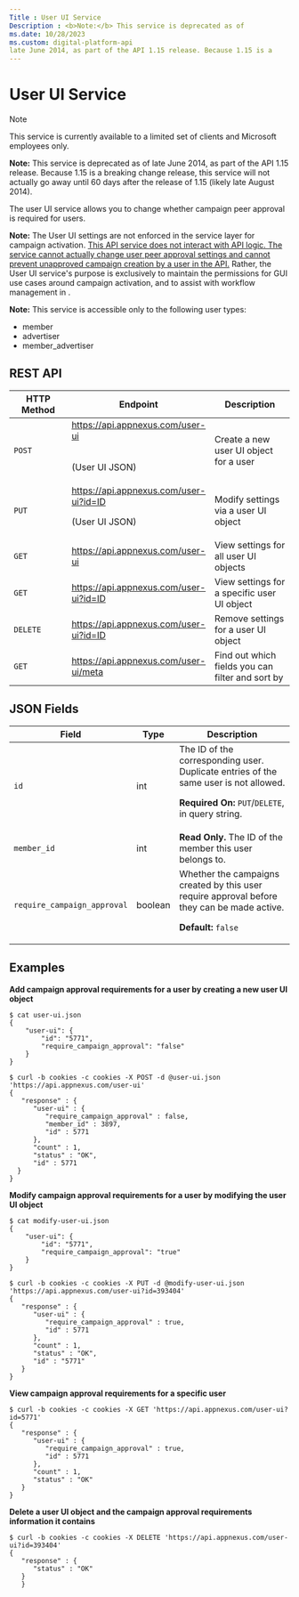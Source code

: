 ```yaml
---
Title : User UI Service
Description : <b>Note:</b> This service is deprecated as of
ms.date: 10/28/2023
ms.custom: digital-platform-api
late June 2014, as part of the API 1.15 release. Because 1.15 is a
---
```



# User UI Service

> [!NOTE]
> This service is currently available to a limited set of clients and Microsoft employees only.



<b>Note:</b> This service is deprecated as of
late June 2014, as part of the API 1.15 release. Because 1.15 is a
breaking change release, this service will not actually go away until 60
days after the release of 1.15 (likely late August 2014).



The user UI service allows you to change whether campaign peer approval
is required for users.



<b>Note:</b> The User UI settings are not
enforced in the service layer for campaign activation. <u>This API
service does not interact with API logic. The service cannot actually
change user peer approval settings and cannot prevent unapproved
campaign creation by a user in the API.</u> Rather, the User UI
service's purpose is exclusively to maintain the permissions for GUI use
cases around campaign activation, and to assist with workflow management
in .





<b>Note:</b> This service is accessible only
to the following user types:

- member
- advertiser
- member_advertiser





## REST API



<table class="table frame-all" style="width:100%;">
<colgroup>
<col style="width: 33%" />
<col style="width: 33%" />
<col style="width: 33%" />
</colgroup>
<thead class="thead">
<tr class="header row">
<th id="ID-000044e2__entry__1" class="entry colsep-1 rowsep-1">HTTP
Method</th>
<th id="ID-000044e2__entry__2"
class="entry colsep-1 rowsep-1">Endpoint</th>
<th id="ID-000044e2__entry__3"
class="entry colsep-1 rowsep-1">Description</th>
</tr>
</thead>
<tbody class="tbody">
<tr class="odd row">
<td class="entry colsep-1 rowsep-1"
headers="ID-000044e2__entry__1"><code class="ph codeph">POST</code></td>
<td class="entry colsep-1 rowsep-1" headers="ID-000044e2__entry__2"><a
href="https://api.appnexus.com/campaign-ui" class="xref"
target="_blank">https://api.<span
class="ph">appnexus.com/user-ui</a>
<p><br />
(User UI JSON)</p></td>
<td class="entry colsep-1 rowsep-1"
headers="ID-000044e2__entry__3">Create a new user UI object for a
user</td>
</tr>
<tr class="even row">
<td class="entry colsep-1 rowsep-1"
headers="ID-000044e2__entry__1"><code class="ph codeph">PUT</code></td>
<td class="entry colsep-1 rowsep-1" headers="ID-000044e2__entry__2"><a
href="https://api.appnexus.com/campaign-ui?id=CAMPAIGN_UI_ID"
class="xref" target="_blank">https://api.<span
class="ph">appnexus.com/user-ui?id=ID</a><br />
&#10;<p>(User UI JSON)</p></td>
<td class="entry colsep-1 rowsep-1"
headers="ID-000044e2__entry__3">Modify settings via a user UI
object</td>
</tr>
<tr class="odd row">
<td class="entry colsep-1 rowsep-1"
headers="ID-000044e2__entry__1"><code class="ph codeph">GET</code></td>
<td class="entry colsep-1 rowsep-1" headers="ID-000044e2__entry__2"><a
href="https://api.appnexus.com/campaign-ui" class="xref"
target="_blank">https://api.<span
class="ph">appnexus.com/user-ui</a></td>
<td class="entry colsep-1 rowsep-1" headers="ID-000044e2__entry__3">View
settings for all user UI objects</td>
</tr>
<tr class="even row">
<td class="entry colsep-1 rowsep-1"
headers="ID-000044e2__entry__1"><code class="ph codeph">GET</code></td>
<td class="entry colsep-1 rowsep-1" headers="ID-000044e2__entry__2"><a
href="https://api.appnexus.com/campaign-ui?id=CAMPAIGN_UI_ID"
class="xref" target="_blank">https://api.<span
class="ph">appnexus.com/user-ui?id=ID</a></td>
<td class="entry colsep-1 rowsep-1" headers="ID-000044e2__entry__3">View
settings for a specific user UI object</td>
</tr>
<tr class="odd row">
<td class="entry colsep-1 rowsep-1"
headers="ID-000044e2__entry__1"><code
class="ph codeph">DELETE</code></td>
<td class="entry colsep-1 rowsep-1" headers="ID-000044e2__entry__2"><a
href="https://api.appnexus.com/campaign-ui?id=CAMPAIGN_UI_ID"
class="xref" target="_blank">https://api.<span
class="ph">appnexus.com/user-ui?id=ID</a></td>
<td class="entry colsep-1 rowsep-1"
headers="ID-000044e2__entry__3">Remove settings for a user UI
object</td>
</tr>
<tr class="even row">
<td class="entry colsep-1 rowsep-1"
headers="ID-000044e2__entry__1"><code class="ph codeph">GET</code></td>
<td class="entry colsep-1 rowsep-1" headers="ID-000044e2__entry__2"><a
href="https://api.appnexus.com/campaign-ui/meta" class="xref"
target="_blank">https://api.<span
class="ph">appnexus.com/user-ui/meta</a></td>
<td class="entry colsep-1 rowsep-1" headers="ID-000044e2__entry__3">Find
out which fields you can filter and sort by</td>
</tr>
</tbody>
</table>







## JSON Fields

<table class="table">
<thead class="thead">
<tr class="header row">
<th id="ID-000044e2__entry__22"
class="entry colsep-1 rowsep-1">Field</th>
<th id="ID-000044e2__entry__23"
class="entry colsep-1 rowsep-1">Type</th>
<th id="ID-000044e2__entry__24"
class="entry colsep-1 rowsep-1">Description</th>
</tr>
</thead>
<tbody class="tbody">
<tr class="odd row">
<td class="entry colsep-1 rowsep-1"
headers="ID-000044e2__entry__22"><code class="ph codeph">id</code></td>
<td class="entry colsep-1 rowsep-1"
headers="ID-000044e2__entry__23">int</td>
<td class="entry colsep-1 rowsep-1" headers="ID-000044e2__entry__24">The
ID of the corresponding user. Duplicate entries of the same user is not
allowed.
<p><strong>Required On:</strong> <code
class="ph codeph">PUT</code>/<code class="ph codeph">DELETE</code>, in
query string.</p></td>
</tr>
<tr class="even row">
<td class="entry colsep-1 rowsep-1"
headers="ID-000044e2__entry__22"><code
class="ph codeph">member_id</code></td>
<td class="entry colsep-1 rowsep-1"
headers="ID-000044e2__entry__23">int</td>
<td class="entry colsep-1 rowsep-1"
headers="ID-000044e2__entry__24"><strong>Read Only.</strong> The ID of
the member this user belongs to.</td>
</tr>
<tr class="odd row">
<td class="entry colsep-1 rowsep-1"
headers="ID-000044e2__entry__22"><code
class="ph codeph">require_campaign_approval</code></td>
<td class="entry colsep-1 rowsep-1"
headers="ID-000044e2__entry__23">boolean</td>
<td class="entry colsep-1 rowsep-1"
headers="ID-000044e2__entry__24">Whether the campaigns created by this
user require approval before they can be made active.
<p><strong>Default:</strong> <code
class="ph codeph">false</code></p></td>
</tr>
</tbody>
</table>





## Examples



**Add campaign approval requirements for a user by creating a new user
UI object**

``` pre
$ cat user-ui.json
{
    "user-ui": {
        "id": "5771",
        "require_campaign_approval": "false"
    }
}
```



``` pre
$ curl -b cookies -c cookies -X POST -d @user-ui.json 'https://api.appnexus.com/user-ui'
{
   "response" : {
      "user-ui" : {
         "require_campaign_approval" : false,
         "member_id" : 3897,
         "id" : 5771
      },
      "count" : 1,
      "status" : "OK",
      "id" : 5771
  }
}
```



**Modify campaign approval requirements for a user by modifying the user
UI object**

``` pre
$ cat modify-user-ui.json
{
    "user-ui": {
        "id": "5771",
        "require_campaign_approval": "true"
    }
}
```



``` pre
$ curl -b cookies -c cookies -X PUT -d @modify-user-ui.json 'https://api.appnexus.com/user-ui?id=393404'
{
   "response" : {
      "user-ui" : {
         "require_campaign_approval" : true,
         "id" : 5771
      },
      "count" : 1,
      "status" : "OK",
      "id" : "5771"
   }
}
```

**View campaign approval requirements for a specific user**

``` pre
$ curl -b cookies -c cookies -X GET 'https://api.appnexus.com/user-ui?id=5771'
{
   "response" : {
      "user-ui" : {
         "require_campaign_approval" : true,
         "id" : 5771
      },
      "count" : 1,
      "status" : "OK"
   }
}
```

**Delete a user UI object and the campaign approval requirements
information it contains**

``` pre
$ curl -b cookies -c cookies -X DELETE 'https://api.appnexus.com/user-ui?id=393404'
{
   "response" : {
      "status" : "OK"
   }
   }
```






